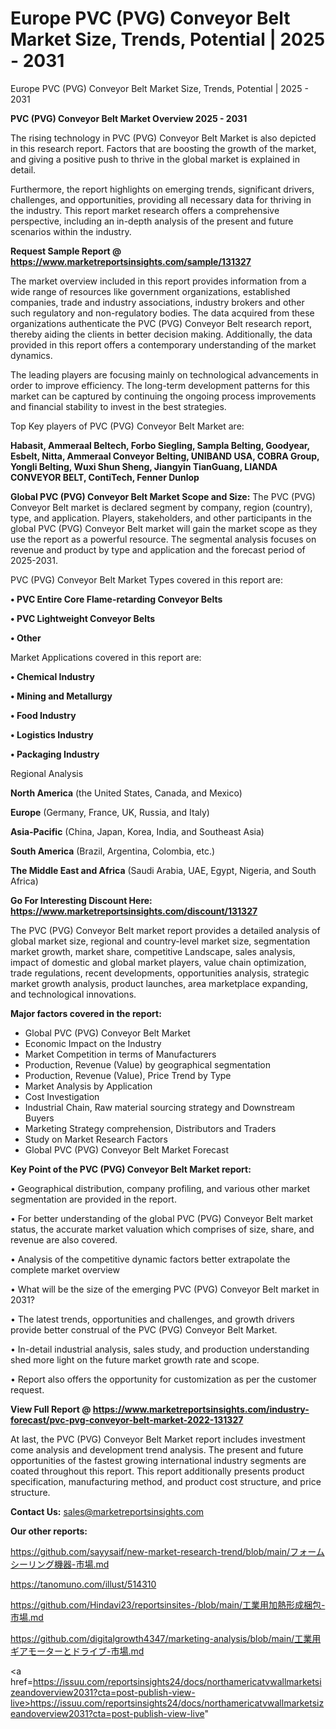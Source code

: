 # Europe PVC (PVG) Conveyor Belt Market Size, Trends, Potential | 2025 - 2031
Europe PVC (PVG) Conveyor Belt Market Size, Trends, Potential | 2025 - 2031

<Strong> PVC (PVG) Conveyor Belt Market Overview 2025 - 2031</strong>

The rising technology in PVC (PVG) Conveyor Belt Market is also depicted in this research report. Factors that are boosting the growth of the market, and giving a positive push to thrive in the global market is explained in detail.

Furthermore, the report highlights on emerging trends, significant drivers, challenges, and opportunities, providing all necessary data for thriving in the industry. This report market research offers a comprehensive perspective, including an in-depth analysis of the present and future scenarios within the industry.

<strong>Request Sample Report @ <a href=https://www.marketreportsinsights.com/sample/131327>https://www.marketreportsinsights.com/sample/131327</a></strong>

The market overview included in this report provides information from a wide range of resources like government organizations, established companies, trade and industry associations, industry brokers and other such regulatory and non-regulatory bodies. The data acquired from these organizations authenticate the PVC (PVG) Conveyor Belt research report, thereby aiding the clients in better decision making. Additionally, the data provided in this report offers a contemporary understanding of the market dynamics.

The leading players are focusing mainly on technological advancements in order to improve efficiency. The long-term development patterns for this market can be captured by continuing the ongoing process improvements and financial stability to invest in the best strategies.

Top Key players of PVC (PVG) Conveyor Belt Market are:

<strong>Habasit, Ammeraal Beltech, Forbo Siegling, Sampla Belting, Goodyear, Esbelt, Nitta, Ammeraal Conveyor Belting, UNIBAND USA, COBRA Group, Yongli Belting, Wuxi Shun Sheng, Jiangyin TianGuang, LIANDA CONVEYOR BELT, ContiTech, Fenner Dunlop</strong>

<strong><b>Global PVC (PVG) Conveyor Belt Market Scope and Size:</b></strong>
The PVC (PVG) Conveyor Belt market is declared segment by company, region (country), type, and application. Players, stakeholders, and other participants in the global PVC (PVG) Conveyor Belt market will gain the market scope as they use the report as a powerful resource. The segmental analysis focuses on revenue and product by type and application and the forecast period of 2025-2031.

PVC (PVG) Conveyor Belt Market Types covered in this report are:

<strong>• PVC Entire Core Flame-retarding Conveyor Belts

• PVC Lightweight Conveyor Belts

• Other</strong>

Market Applications covered in this report are:

<strong>• Chemical Industry

• Mining and Metallurgy

• Food Industry

• Logistics Industry

• Packaging Industry</strong> 

Regional Analysis

<strong>North America</strong> (the United States, Canada, and Mexico)

<strong>Europe</strong> (Germany, France, UK, Russia, and Italy)

<strong>Asia-Pacific</strong> (China, Japan, Korea, India, and Southeast Asia)

<strong>South America</strong> (Brazil, Argentina, Colombia, etc.)

<strong>The Middle East and Africa</strong> (Saudi Arabia, UAE, Egypt, Nigeria, and South Africa)

<strong>Go For Interesting Discount Here: <a href=https://www.marketreportsinsights.com/discount/131327>https://www.marketreportsinsights.com/discount/131327</a></strong>

The PVC (PVG) Conveyor Belt market report provides a detailed analysis of global market size, regional and country-level market size, segmentation market growth, market share, competitive Landscape, sales analysis, impact of domestic and global market players, value chain optimization, trade regulations, recent developments, opportunities analysis, strategic market growth analysis, product launches, area marketplace expanding, and technological innovations.

<strong><b>Major factors covered in the report:</b></strong>
<ul>
  <li>Global PVC (PVG) Conveyor Belt Market </li>
  <li>Economic Impact on the Industry</li>
  <li>Market Competition in terms of Manufacturers</li>
  <li>Production, Revenue (Value) by geographical segmentation</li>
  <li>Production, Revenue (Value), Price Trend by Type</li>
  <li>Market Analysis by Application</li>
  <li>Cost Investigation</li>
  <li>Industrial Chain, Raw material sourcing strategy and Downstream Buyers</li>
  <li>Marketing Strategy comprehension, Distributors and Traders</li>
  <li>Study on Market Research Factors</li>
  <li>Global PVC (PVG) Conveyor Belt Market Forecast</li>
</ul>

<strong><b>Key Point of the PVC (PVG) Conveyor Belt Market report:</b></strong>

• Geographical distribution, company profiling, and various other market segmentation are provided in the report.

• For better understanding of the global PVC (PVG) Conveyor Belt market status, the accurate market valuation which comprises of size, share, and revenue are also covered.

• Analysis of the competitive dynamic factors better extrapolate the complete market overview

• What will be the size of the emerging PVC (PVG) Conveyor Belt market in 2031?

• The latest trends, opportunities and challenges, and growth drivers provide better construal of the PVC (PVG) Conveyor Belt Market.

• In-detail industrial analysis, sales study, and production understanding shed more light on the future market growth rate and scope.

• Report also offers the opportunity for customization as per the customer request.

<strong><b>View Full Report @ <a href=https://www.marketreportsinsights.com/industry-forecast/pvc-pvg-conveyor-belt-market-2022-131327>https://www.marketreportsinsights.com/industry-forecast/pvc-pvg-conveyor-belt-market-2022-131327</a></b></strong>


At last, the PVC (PVG) Conveyor Belt Market report includes investment come analysis and development trend analysis. The present and future opportunities of the fastest growing international industry segments are coated throughout this report. This report additionally presents product specification, manufacturing method, and product cost structure, and price structure.

<strong>Contact Us:</strong>
sales@marketreportsinsights.com

<strong>Our other reports:</strong>

<a href=https://github.com/sayysaif/new-market-research-trend/blob/main/フォームシーリング機器-市場.md>https://github.com/sayysaif/new-market-research-trend/blob/main/フォームシーリング機器-市場.md</a>

<a href=https://tanomuno.com/illust/514310>https://tanomuno.com/illust/514310</a>

<a href=https://github.com/Hindavi23/reportsinsites-/blob/main/工業用加熱形成梱包-市場.md>https://github.com/Hindavi23/reportsinsites-/blob/main/工業用加熱形成梱包-市場.md</a>

<a href=https://github.com/digitalgrowth4347/marketing-analysis/blob/main/工業用ギアモーターとドライブ-市場.md>https://github.com/digitalgrowth4347/marketing-analysis/blob/main/工業用ギアモーターとドライブ-市場.md</a>

<a href=https://issuu.com/reportsinsights24/docs/northamericatvwallmarketsizeandoverview2031?cta=post-publish-view-live>https://issuu.com/reportsinsights24/docs/northamericatvwallmarketsizeandoverview2031?cta=post-publish-view-live</a>"
